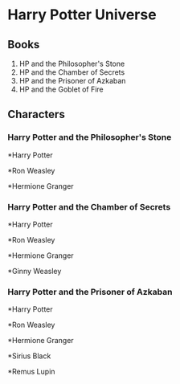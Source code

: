 # Harry Potter Universe

## Books
1. HP and the Philosopher's Stone
2. HP and the Chamber of Secrets
3. HP and the Prisoner of Azkaban
4. HP and the Goblet of Fire

## Characters
### Harry Potter and the Philosopher's Stone

*Harry Potter  

*Ron Weasley  

*Hermione Granger  

### Harry Potter and the Chamber of Secrets

*Harry Potter   

*Ron Weasley  

*Hermione Granger  

*Ginny Weasley  

### Harry Potter and the Prisoner of Azkaban

*Harry Potter  

*Ron Weasley  

*Hermione Granger  

*Sirius Black  

*Remus Lupin